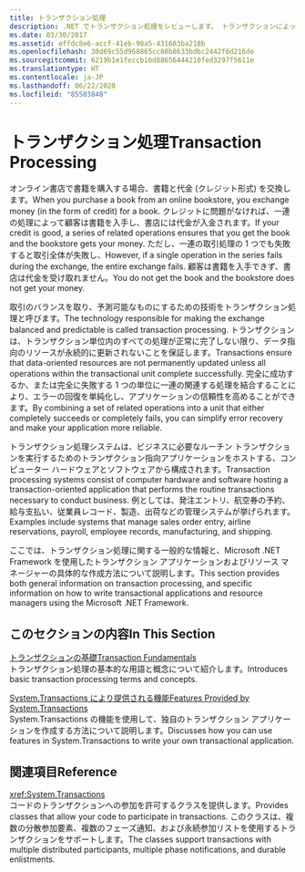 ```yaml
---
title: トランザクション処理
description: .NET でトランザクション処理をレビューします。 トランザクションによって、すべての処理が正常に完了しない限り、データ指向のリソースは永続的に更新されないことになります。
ms.date: 03/30/2017
ms.assetid: effdc8e6-accf-41eb-98a5-431603ba218b
ms.openlocfilehash: 30d69c55d968865cc80b8633bdbc2442f6d216de
ms.sourcegitcommit: 6219b1e1feccb16d88656444210fed3297f5611e
ms.translationtype: HT
ms.contentlocale: ja-JP
ms.lasthandoff: 06/22/2020
ms.locfileid: "85503848"
---
```

# <a name="transaction-processing"></a><span data-ttu-id="41791-104">トランザクション処理</span><span class="sxs-lookup"><span data-stu-id="41791-104">Transaction Processing</span></span>
<span data-ttu-id="41791-105">オンライン書店で書籍を購入する場合、書籍と代金 (クレジット形式) を交換します。</span><span class="sxs-lookup"><span data-stu-id="41791-105">When you purchase a book from an online bookstore, you exchange money (in the form of credit) for a book.</span></span> <span data-ttu-id="41791-106">クレジットに問題がなければ、一連の処理によって顧客は書籍を入手し、書店には代金が入金されます。</span><span class="sxs-lookup"><span data-stu-id="41791-106">If your credit is good, a series of related operations ensures that you get the book and the bookstore gets your money.</span></span> <span data-ttu-id="41791-107">ただし、一連の取引処理の 1 つでも失敗すると取引全体が失敗し、</span><span class="sxs-lookup"><span data-stu-id="41791-107">However, if a single operation in the series fails during the exchange, the entire exchange fails.</span></span> <span data-ttu-id="41791-108">顧客は書籍を入手できず、書店は代金を受け取れません。</span><span class="sxs-lookup"><span data-stu-id="41791-108">You do not get the book and the bookstore does not get your money.</span></span>  
  
 <span data-ttu-id="41791-109">取引のバランスを取り、予測可能なものにするための技術をトランザクション処理と呼びます。</span><span class="sxs-lookup"><span data-stu-id="41791-109">The technology responsible for making the exchange balanced and predictable is called transaction processing.</span></span> <span data-ttu-id="41791-110">トランザクションは、トランザクション単位内のすべての処理が正常に完了しない限り、データ指向のリソースが永続的に更新されないことを保証します。</span><span class="sxs-lookup"><span data-stu-id="41791-110">Transactions ensure that data-oriented resources are not permanently updated unless all operations within the transactional unit complete successfully.</span></span> <span data-ttu-id="41791-111">完全に成功するか、または完全に失敗する 1 つの単位に一連の関連する処理を結合することにより、エラーの回復を単純化し、アプリケーションの信頼性を高めることができます。</span><span class="sxs-lookup"><span data-stu-id="41791-111">By combining a set of related operations into a unit that either completely succeeds or completely fails, you can simplify error recovery and make your application more reliable.</span></span>  
  
 <span data-ttu-id="41791-112">トランザクション処理システムは、ビジネスに必要なルーチン トランザクションを実行するためのトランザクション指向アプリケーションをホストする、コンピューター ハードウェアとソフトウェアから構成されます。</span><span class="sxs-lookup"><span data-stu-id="41791-112">Transaction processing systems consist of computer hardware and software hosting a transaction-oriented application that performs the routine transactions necessary to conduct business.</span></span> <span data-ttu-id="41791-113">例としては、発注エントリ、航空券の予約、給与支払い、従業員レコード、製造、出荷などの管理システムが挙げられます。</span><span class="sxs-lookup"><span data-stu-id="41791-113">Examples include systems that manage sales order entry, airline reservations, payroll, employee records, manufacturing, and shipping.</span></span>  
  
 <span data-ttu-id="41791-114">ここでは、トランザクション処理に関する一般的な情報と、Microsoft .NET Framework を使用したトランザクション アプリケーションおよびリソース マネージャーの具体的な作成方法について説明します。</span><span class="sxs-lookup"><span data-stu-id="41791-114">This section provides both general information on transaction processing, and specific information on how to write transactional applications and resource managers using the Microsoft .NET Framework.</span></span>  
  
## <a name="in-this-section"></a><span data-ttu-id="41791-115">このセクションの内容</span><span class="sxs-lookup"><span data-stu-id="41791-115">In This Section</span></span>  
 [<span data-ttu-id="41791-116">トランザクションの基礎</span><span class="sxs-lookup"><span data-stu-id="41791-116">Transaction Fundamentals</span></span>](transaction-fundamentals.md)  
 <span data-ttu-id="41791-117">トランザクション処理の基本的な用語と概念について紹介します。</span><span class="sxs-lookup"><span data-stu-id="41791-117">Introduces basic transaction processing terms and concepts.</span></span>  
  
 [<span data-ttu-id="41791-118">System.Transactions により提供される機能</span><span class="sxs-lookup"><span data-stu-id="41791-118">Features Provided by System.Transactions</span></span>](features-provided-by-system-transactions.md)  
 <span data-ttu-id="41791-119">System.Transactions の機能を使用して、独自のトランザクション アプリケーションを作成する方法について説明します。</span><span class="sxs-lookup"><span data-stu-id="41791-119">Discusses how you can use features in System.Transactions to write your own transactional application.</span></span>  
  
## <a name="reference"></a><span data-ttu-id="41791-120">関連項目</span><span class="sxs-lookup"><span data-stu-id="41791-120">Reference</span></span>  
 <xref:System.Transactions>  
 <span data-ttu-id="41791-121">コードのトランザクションへの参加を許可するクラスを提供します。</span><span class="sxs-lookup"><span data-stu-id="41791-121">Provides classes that allow your code to participate in transactions.</span></span> <span data-ttu-id="41791-122">このクラスは、複数の分散参加要素、複数のフェーズ通知、および永続参加リストを使用するトランザクションをサポートします。</span><span class="sxs-lookup"><span data-stu-id="41791-122">The classes support transactions with multiple distributed participants, multiple phase notifications, and durable enlistments.</span></span>
